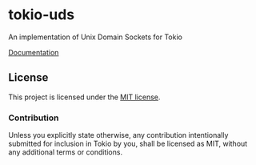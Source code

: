 # tokio-uds

An implementation of Unix Domain Sockets for Tokio

[Documentation](https://docs.rs/tokio-uds/0.2.5/tokio_uds/)

## License

This project is licensed under the [MIT license](./LICENSE).

### Contribution

Unless you explicitly state otherwise, any contribution intentionally submitted
for inclusion in Tokio by you, shall be licensed as MIT, without any additional
terms or conditions.
